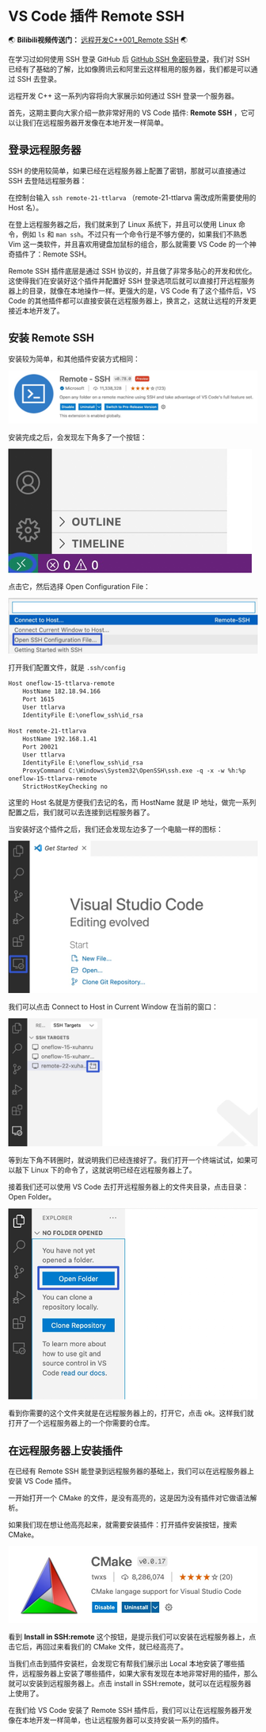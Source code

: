 # VS Code 插件 Remote SSH


:earth_asia: **Bilibili视频传送门：** [远程开发C++001_Remote SSH](https://www.bilibili.com/video/BV1YT4y1d78B?spm_id_from=333.999.0.0) :earth_asia:


在学习过如何使用 SSH 登录 GitHub 后 [GitHub SSH 免密码登录](learn_cpp/03_SSH_for_github.md)，我们对 SSH 已经有了基础的了解，比如像腾讯云和阿里云这样租用的服务器，我们都是可以通过 SSH 去登录。

远程开发 C++ 这一系列内容将向大家展示如何通过 SSH 登录一个服务器。

首先，这期主要向大家介绍一款非常好用的 VS Code 插件: **Remote SSH** ，它可以让我们在远程服务器开发像在本地开发一样简单。

## 登录远程服务器
SSH 的使用较简单，如果已经在远程服务器上配置了密钥，那就可以直接通过 SSH 去登陆远程服务器：

在控制台输入 `ssh remote-21-ttlarva` （remote-21-ttlarva 需改成所需要使用的 Host 名）。

在登上远程服务器之后，我们就来到了 Linux 系统下，并且可以使用 Linux 命令，例如 `ls` 和 `man ssh`。不过只有一个命令行是不够方便的，如果我们不熟悉 Vim 这一类软件，并且喜欢用键盘加鼠标的组合，那么就需要 VS Code 的一个神奇插件了：Remote SSH。

Remote SSH 插件底层是通过 SSH 协议的，并且做了非常多贴心的开发和优化。这使得我们在安装好这个插件并配置好 SSH 登录选项后就可以直接打开远程服务器上的目录，就像在本地操作一样。更强大的是，VS Code 有了这个插件后，VS Code 的其他插件都可以直接安装在远程服务器上，换言之，这就让远程的开发更接近本地开发了。

## 安装 Remote SSH
安装较为简单，和其他插件安装方式相同：

![Remote SSH 图标](remote_ssh_files/Xnip2022-05-06_02-23-36.jpg)

安装完成之后，会发现左下角多了一个按钮：

![](remote_ssh_files/Xnip2022-05-09_00-50-37.jpg)

点击它，然后选择 Open Configuration File：

![Open SSH Configuration File](remote_ssh_files/Xnip2022-05-08_22-55-15.jpg)

打开我们配置文件，就是 `.ssh/config`

``` Text
Host oneflow-15-ttlarva-remote
	HostName 182.18.94.166
	Port 1615
	User ttlarva
	IdentityFile E:\oneflow_ssh\id_rsa

Host remote-21-ttlarva
	HostName 192.168.1.41
	Port 20021
	User ttlarva
	IdentityFile E:\oneflow_ssh\id_rsa
	ProxyCommand C:\Windows\System32\OpenSSH\ssh.exe -q -x -w %h:%p oneflow-15-ttlarva-remote
	StrictHostKeyChecking no
```
这里的 Host 名就是方便我们去记的名，而 HostName 就是 IP 地址，做完一系列配置之后，我们就可以去连接到远程服务器了。

当安装好这个插件之后，我们还会发现左边多了一个电脑一样的图标：

![](remote_ssh_files/Xnip2022-05-09_00-47-52.jpg)

我们可以点击 Connect to Host in Current Window 在当前的窗口：

![](remote_ssh_files/Xnip2022-05-09_00-46-32.jpg)

等到左下角不转圈时，就说明我们已经连接好了。我们打开一个终端试试，如果可以敲下 Linux 下的命令了，这就说明已经在远程服务器上了。

接着我们还可以使用 VS Code 去打开远程服务器上的文件夹目录，点击目录：Open Folder。

![Open Folder](remote_ssh_files/Xnip2022-05-09_00-48-53.jpg)

看到你需要的这个文件夹就是在远程服务器上的，打开它，点击 ok。这样我们就打开了一个远程服务器上的一个你需要的仓库。

## 在远程服务器上安装插件

在已经有 Remote SSH 能登录到远程服务器的基础上，我们可以在远程服务器上安装 VS Code 插件。

一开始打开一个 CMake 的文件，是没有高亮的，这是因为没有插件对它做语法解析。

如果我们现在想让他高亮起来，就需要安装插件：打开插件安装按钮，搜索 CMake。

![CMake 图标](remote_ssh_files/Xnip2022-05-09_00-18-57.jpg)

看到 **Install in SSH:remote** 这个按钮，是提示我们可以安装在远程服务器上，点击它后，再回过来看我们的 CMake 文件，就已经高亮了。

当我们点击到插件安装栏，会发现它有帮我们展示出 Local 本地安装了哪些插件，远程服务器上安装了哪些插件，如果大家有发现在本地非常好用的插件，那么就可以安装到远程服务器上。点击 install in SSH:remote，就可以在远程服务器上使用了。

在我们给 VS Code 安装了 Remote SSH 插件后，我们可以让在远程服务器开发像在本地开发一样简单，也让远程服务器可以支持安装一系列的插件。